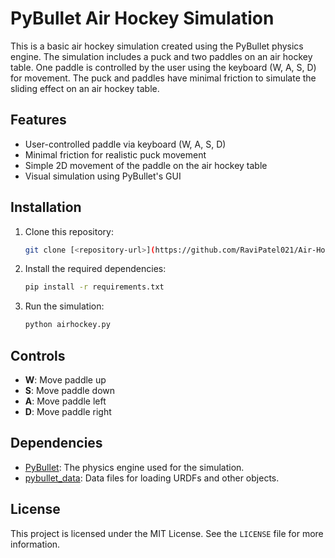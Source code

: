 # PyBullet Air Hockey Simulation

This is a basic air hockey simulation created using the PyBullet physics engine. The simulation includes a puck and two paddles on an air hockey table. One paddle is controlled by the user using the keyboard (W, A, S, D) for movement. The puck and paddles have minimal friction to simulate the sliding effect on an air hockey table.

## Features
- User-controlled paddle via keyboard (W, A, S, D)
- Minimal friction for realistic puck movement
- Simple 2D movement of the paddle on the air hockey table
- Visual simulation using PyBullet's GUI

## Installation

1. Clone this repository:
    ```bash
    git clone [<repository-url>](https://github.com/RaviPatel021/Air-Hockey-Bot.git)
    ```

2. Install the required dependencies:
    ```bash
    pip install -r requirements.txt
    ```

3. Run the simulation:
    ```bash
    python airhockey.py
    ```

## Controls
- **W**: Move paddle up
- **S**: Move paddle down
- **A**: Move paddle left
- **D**: Move paddle right

## Dependencies
- [PyBullet](https://github.com/bulletphysics/bullet3): The physics engine used for the simulation.
- [pybullet_data](https://github.com/bulletphysics/bullet3/tree/master/data): Data files for loading URDFs and other objects.

## License
This project is licensed under the MIT License. See the `LICENSE` file for more information.
